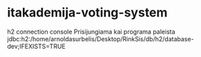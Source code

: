 # itakademija-voting-system

h2 connection console
Prisijungiama kai programa paleista
jdbc:h2:/home/arnoldasurbelis/Desktop/RinkSis/db/h2/database-dev;IFEXISTS=TRUE
